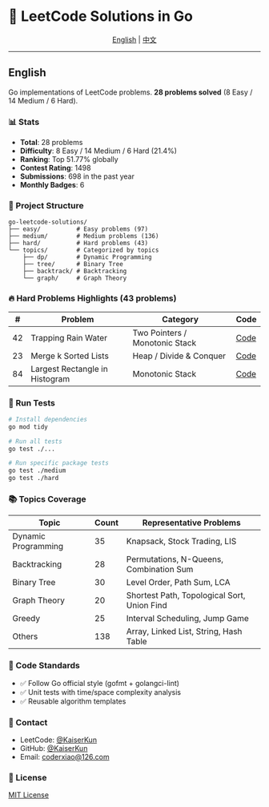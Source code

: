 # 🚀 LeetCode Solutions in Go

<div align="center">

[English](#english) | [中文](README_CN.md)

</div>

---

## English

Go implementations of LeetCode problems. **28 problems solved** (8 Easy / 14 Medium / 6 Hard).

### 📊 Stats

- **Total**: 28 problems
- **Difficulty**: 8 Easy / 14 Medium / 6 Hard (21.4%)
- **Ranking**: Top 51.77% globally
- **Contest Rating**: 1498
- **Submissions**: 698 in the past year
- **Monthly Badges**: 6

### 📁 Project Structure

```
go-leetcode-solutions/
├── easy/          # Easy problems (97)
├── medium/        # Medium problems (136)
├── hard/          # Hard problems (43)
└── topics/        # Categorized by topics
    ├── dp/        # Dynamic Programming
    ├── tree/      # Binary Tree
    ├── backtrack/ # Backtracking
    └── graph/     # Graph Theory
```

### 🔥 Hard Problems Highlights (43 problems)

| #   | Problem                        | Category                       | Code                                        |
| --- | ------------------------------ | ------------------------------ | ------------------------------------------- |
| 42  | Trapping Rain Water            | Two Pointers / Monotonic Stack | [Code](hard/trapping_rain_water.go)         |
| 23  | Merge k Sorted Lists           | Heap / Divide & Conquer        | [Code](hard/merge_k_sorted_lists.go)        |
| 84  | Largest Rectangle in Histogram | Monotonic Stack                | [Code](hard/largest_rectangle_histogram.go) |

### 🧪 Run Tests

```bash
# Install dependencies
go mod tidy

# Run all tests
go test ./...

# Run specific package tests
go test ./medium
go test ./hard
```

### 📚 Topics Coverage

| Topic               | Count | Representative Problems                     |
| ------------------- | ----- | ------------------------------------------- |
| Dynamic Programming | 35    | Knapsack, Stock Trading, LIS                |
| Backtracking        | 28    | Permutations, N-Queens, Combination Sum     |
| Binary Tree         | 30    | Level Order, Path Sum, LCA                  |
| Graph Theory        | 20    | Shortest Path, Topological Sort, Union Find |
| Greedy              | 25    | Interval Scheduling, Jump Game              |
| Others              | 138   | Array, Linked List, String, Hash Table      |

### 📝 Code Standards

- ✅ Follow Go official style (gofmt + golangci-lint)
- ✅ Unit tests with time/space complexity analysis
- ✅ Reusable algorithm templates

### 📧 Contact

- LeetCode: [@KaiserKun](https://leetcode.cn/u/KaiserKun/)
- GitHub: [@KaiserKun](https://github.com/KaiserKun)
- Email: coderxiao@126.com

### 📄 License

[MIT License](LICENSE)
